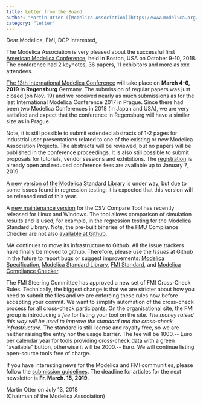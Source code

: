 ```yaml
---
title: Letter from the Board
author: "Martin Otter ([Modelica Association](https://www.modelica.org/))"
category: "letter"
---
```

Dear Modelica, FMI, DCP interested,

The Modelica Association is very pleased about the successful first
[American Modelica Conference](https://www.modelica.org/events/modelica2018Americas), 
held in Boston, USA on October 9-10, 2018. The conference 
had 2 keynotes, 36 papers, 11 exhibitors and more as xxx attendees.

[The 13th International Modelica Conference](https://www.modelica.org/events/modelica2019)
will take place on **March 4-6, 2019 in Regensburg** 
Germany. The submission of regular papers was just closed (on Nov. 19) and we received nearly
as much submissions as for the last International Modelica Conference 2017 in Prague. Since there had been
two Modelica Conferences in 2018 (in Japan and USA), we are very satisfied and expect that the 
conference in Regensburg will have a similar size as in Prague.

Note, it is still possible to submit extended abstracts of 1-2 pages for industrial user presentations
related to one of the existing or new Modelica Association Projects. The abstracts will be reviewed,
but no papers will be published in the conference proceedings. It is also still possible to submit
proposals for tutorials, vendor sessions and exhibitions. The 
[registration](https://www.easychair.org/my/conference.cgi?a=12889138;conf=modelica2019;welcome=1)
is already open and reduced conference fees are available up to January 7, 2019.

A [new version of the Modelica Standard Library](https://github.com/modelica/ModelicaStandardLibrary/releases)
is under way, but due to some issues found in regression testing, it is expected that this version will be
released end of this year.

A [new maintenance version](https://github.com/modelica-tools/csv-compare/releases/tag/v2.0.1)
for the CSV Compare Tool has recently released for Linux and Windows. The tool allows comparison
of simulation results and is used, for example, in the regression testing for the Modelica Standard Library.
Note, the pre-built binaries of the FMU Compliance Checker are not also 
[available at Github](https://github.com/modelica-tools/FMUComplianceChecker/releases).

MA continues to move its infrastructure to Github. All the issue trackers have finally be moved to github.
Therefore, please use the *Issues* at Github in the future to report bugs or suggest improvements:
[Modelica Specification](https://github.com/modelica/ModelicaSpecification/issues), 
[Modelica Standard Library](https://github.com/modelica/ModelicaStandardLibrary/issues), 
[FMI Standard](https://github.com/modelica/fmi-standard/issues), and
[Modelica Compliance Checker](https://github.com/modelica/Modelica-Compliance/issues).

The FMI Steering Committee has approved a new set of FMI Cross-Check Rules.
Technically, the biggest change is that we are stricter about how you need to submit 
the files and we are enforcing these rules now before accepting your commit.
We want to simplify automation of the cross-check process for all cross-check participants.
On the organisational site, the FMI group is introducing a *fee* for listing your tool on the site.
*The money raised this way will be used to improve the standard and the cross-check infrastructure.*
The standard is still license and royalty free, so we are neither raising the entry nor the usage barrier.
The fee will be 1000.-- Euro per calendar year for tools providing cross-check data with a green "available" button,
otherwise it will be 2000.-- Euro. We will continue listing open-source tools free of charge. 

If you have interesting news for the Modelica and FMI communities, please follow the
[submission guidelines](https://newsletter.modelica.org/submission-guidelines.html). 
The deadline for articles for the next newsletter is **Fr. March. 15, 2019**.

Martin Otter on July 13, 2018    
(Chairman of the Modelica Association)

